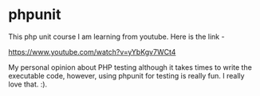 # phpunit
This php unit course I am learning from youtube. Here is the link - 

https://www.youtube.com/watch?v=yYbKgv7WCt4


My personal opinion about PHP testing although it takes times to write the executable code, however, using phpunit for testing is really fun. I really love that. :).